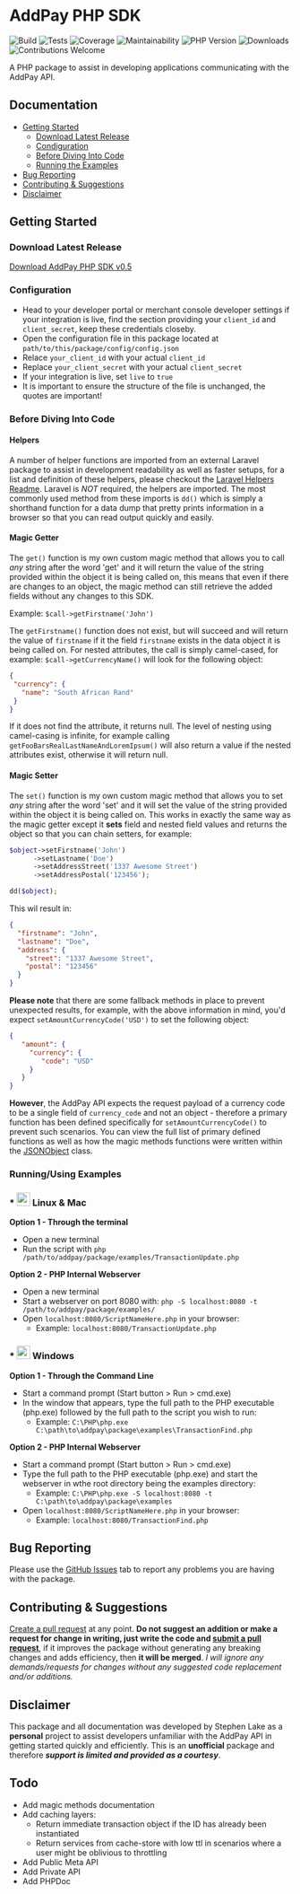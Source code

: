 # AddPay PHP SDK
![Build](https://img.shields.io/badge/build-stable-brightgreen.svg?style=flat)
![Tests](https://img.shields.io/badge/tests-passing-brightgreen.svg?style=flat)
![Coverage](https://img.shields.io/badge/coverage-100%25-brightgreen.svg?style=flat)
![Maintainability](https://img.shields.io/badge/maintainability-A++-brightgreen.svg?style=flat)
![PHP Version](https://img.shields.io/badge/php-%3E=5.3-brightgreen.svg?style=flat)
![Downloads](https://img.shields.io/badge/downloads-15-brightgreen.svg?style=flat)
![Contributions Welcome](https://img.shields.io/badge/contributions-welcome-brightgreen.svg?style=flat)

A PHP package to assist in developing applications communicating with the AddPay API.

## Documentation
- [Getting Started](https://github.com/stephenlake/AddPay-PHP-SDK#getting-started)
  - [Download Latest Release](https://github.com/stephenlake/AddPay-PHP-SDK#download-latest-release)
  - [Condiguration](https://github.com/stephenlake/AddPay-PHP-SDK#configuration)
  - [Before Diving Into Code](https://github.com/stephenlake/AddPay-PHP-SDK#before-diving-into-code)
  - [Running the Examples](https://github.com/stephenlake/AddPay-PHP-SDK#runningusing-examples)
- [Bug Reporting](https://github.com/stephenlake/AddPay-PHP-SDK#bug-reporting)
- [Contributing & Suggestions](https://github.com/stephenlake/AddPay-PHP-SDK#contributing-and-suggestions)
- [Disclaimer](https://github.com/stephenlake/AddPay-PHP-SDK#disclaimer)

## Getting Started

### Download Latest Release
[Download AddPay PHP SDK v0.5](https://github.com/stephenlake/AddPay-PHP-SDK/archive/v0.5.zip)

### Configuration
- Head to your developer portal or merchant console developer settings if your integration is live, find the section providing your `client_id` and `client_secret`, keep these credentials closeby.
- Open the configuration file in this package located at `path/to/this/package/config/config.json`
- Relace `your_client_id` with your actual `client_id`
- Replace `your_client_secret` with your actual `client_secret`
- If your integration is live, set `live` to `true`
- It is important to ensure the structure of the file is unchanged, the quotes are important!

### Before Diving Into Code

#### Helpers
A number of helper functions are imported from an external Laravel package to assist in development readability as well as faster setups, for a list and definition of these helpers, please checkout the [Laravel Helpers Readme](https://github.com/rappasoft/laravel-helpers). Laravel is _NOT_ required, the helpers are imported. The most commonly used method from these imports is `dd()` which is simply a shorthand function for a data dump that pretty prints information in a browser so that you can read output quickly and easily.

#### Magic Getter
The `get()` function is my own custom magic method that allows you to call *any* string after the word 'get' and it will return the value of the string provided within the object it is being called on, this means that even if there are changes to an object, the magic method can still retrieve the added fields without any changes to this SDK.

Example: `$call->getFirstname('John')`

The `getFirstname()` function does not exist, but will succeed and will return the value of `firstname` if it the field `firstname` exists in the data object it is being called on. For nested attributes, the call is simply camel-cased, for example: `$call->getCurrencyName()` will look for the following object:
```json
{
 "currency": {
   "name": "South African Rand"
 }
}
```
If it does not find the attribute, it returns null. The level of nesting using camel-casing is infinite, for example calling `getFooBarsRealLastNameAndLoremIpsum()` will also return a value if the nested attributes exist, otherwise it will return null.

#### Magic Setter
The `set()` function is my own custom magic method that allows you to set *any* string after the word 'set' and it will set the value of the string provided within the object it is being called on. This works in exactly the same way as the magic getter except it **sets** field and nested field values and returns the object so that you can chain setters, for example:

```php
$object->setFirstname('John')
      ->setLastname('Doe')
      ->setAddressStreet('1337 Awesome Street')
      ->setAddressPostal('123456');

dd($object);
```
This wil result in:
```json
{
  "firstname": "John",
  "lastname": "Doe",
  "address": {
    "street": "1337 Awesome Street",
    "postal": "123456"
  }
}
```
**Please note** that there are some fallback methods in place to prevent unexpected results, for example, with the above information in mind, you'd expect `setAmountCurrencyCode('USD')` to set the following object:
```json
{
   "amount": {
     "currency": {
        "code": "USD"
     }
   }
}
```
**However**, the AddPay API expects the request payload of a currency code to be a single field of `currency_code` and not an object - therefore a primary function has been defined specifically for `setAmountCurrencyCode()` to prevent such scenarios. You can view the full list of primary defined functions as well as how the magic methods functions were written within the [JSONObject](https://github.com/stephenlake/AddPay-PHP-SDK/blob/master/core/Foundation/Objects/JSONObject.php) class.
 
### Running/Using Examples

### \* <img src="http://icons.iconarchive.com/icons/icons8/windows-8/256/Systems-Linux-icon.png" width="24"> Linux & Mac 
**Option 1 - Through the terminal**
- Open a new terminal
- Run the script with `php /path/to/addpay/package/examples/TransactionUpdate.php`

**Option 2 - PHP Internal Webserver**
- Open a new terminal
- Start a webserver on port 8080 with: `php -S localhost:8080 -t /path/to/addpay/package/examples/`
- Open `localhost:8080/ScriptNameHere.php` in your browser:
   - Example: `localhost:8080/TransactionUpdate.php`

### \* <img src="https://dotnetco.de/wp-content/uploads/2016/12/windows-icon256.png" width="24"> Windows
**Option 1 - Through the Command Line**
- Start a command prompt (Start button > Run > cmd.exe)
- In the window that appears, type the full path to the PHP executable (php.exe) followed by the full path to the script you wish to run:
   - Example: `C:\PHP\php.exe C:\path\to\addpay\package\examples\TransactionFind.php`

**Option 2 - PHP Internal Webserver**
- Start a command prompt (Start button > Run > cmd.exe)
- Type the full path to the PHP executable (php.exe) and start the webserver in wthe root directory being the examples directory:
   - Example: `C:\PHP\php.exe -S localhost:8080 -t C:\path\to\addpay\package\examples`
- Open `localhost:8080/ScriptNameHere.php` in your browser:
   - Example: `localhost:8080/TransactionFind.php`


## Bug Reporting
Please use the [GitHub Issues](https://github.com/stephenlake/AddPay-PHP-SDK/issues) tab to report any problems you are having with the package.

## Contributing & Suggestions
[Create a pull request](https://github.com/stephenlake/addpay-php/pulls) at any point. **Do not suggest an addition or make a request for change in writing, just write the code and [submit a pull request](https://github.com/stephenlake/addpay-php/pulls)**, if it improves the package without generating any breaking changes and adds efficiency, then **it will be merged**. _I will ignore any demands/requests for changes without any  suggested code replacement and/or additions._

## Disclaimer
This package and all documentation was developed by Stephen Lake as a **personal** project to assist developers unfamiliar with the AddPay API in getting started quickly and efficiently. This is an **unofficial** package and therefore **_support is limited and provided as a courtesy_**.

## Todo
- Add magic methods documentation
- Add caching layers:
  - Return immediate transaction object if the ID has already been instantiated
  - Return services from cache-store with low ttl in scenarios where a user might be oblivious to throttling
- Add Public Meta API
- Add Private API
- Add PHPDoc


